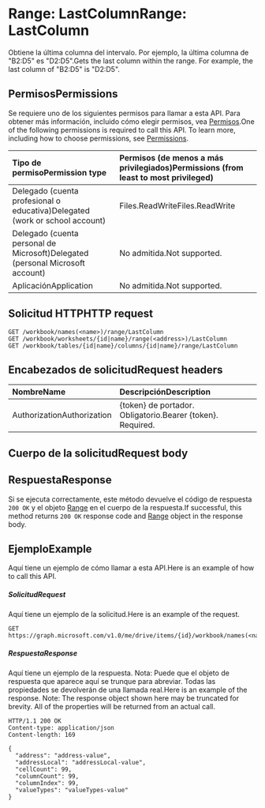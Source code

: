 # <a name="range-lastcolumn"></a><span data-ttu-id="91c6e-101">Range: LastColumn</span><span class="sxs-lookup"><span data-stu-id="91c6e-101">Range: LastColumn</span></span>

<span data-ttu-id="91c6e-p101">Obtiene la última columna del intervalo. Por ejemplo, la última columna de "B2:D5" es "D2:D5".</span><span class="sxs-lookup"><span data-stu-id="91c6e-p101">Gets the last column within the range. For example, the last column of "B2:D5" is "D2:D5".</span></span>
## <a name="permissions"></a><span data-ttu-id="91c6e-104">Permisos</span><span class="sxs-lookup"><span data-stu-id="91c6e-104">Permissions</span></span>
<span data-ttu-id="91c6e-p102">Se requiere uno de los siguientes permisos para llamar a esta API. Para obtener más información, incluido cómo elegir permisos, vea [Permisos](../../../concepts/permissions_reference.md).</span><span class="sxs-lookup"><span data-stu-id="91c6e-p102">One of the following permissions is required to call this API. To learn more, including how to choose permissions, see [Permissions](../../../concepts/permissions_reference.md).</span></span>

|<span data-ttu-id="91c6e-107">Tipo de permiso</span><span class="sxs-lookup"><span data-stu-id="91c6e-107">Permission type</span></span>      | <span data-ttu-id="91c6e-108">Permisos (de menos a más privilegiados)</span><span class="sxs-lookup"><span data-stu-id="91c6e-108">Permissions (from least to most privileged)</span></span>              |
|:--------------------|:---------------------------------------------------------|
|<span data-ttu-id="91c6e-109">Delegado (cuenta profesional o educativa)</span><span class="sxs-lookup"><span data-stu-id="91c6e-109">Delegated (work or school account)</span></span> | <span data-ttu-id="91c6e-110">Files.ReadWrite</span><span class="sxs-lookup"><span data-stu-id="91c6e-110">Files.ReadWrite</span></span>    |
|<span data-ttu-id="91c6e-111">Delegado (cuenta personal de Microsoft)</span><span class="sxs-lookup"><span data-stu-id="91c6e-111">Delegated (personal Microsoft account)</span></span> | <span data-ttu-id="91c6e-112">No admitida.</span><span class="sxs-lookup"><span data-stu-id="91c6e-112">Not supported.</span></span>    |
|<span data-ttu-id="91c6e-113">Aplicación</span><span class="sxs-lookup"><span data-stu-id="91c6e-113">Application</span></span> | <span data-ttu-id="91c6e-114">No admitida.</span><span class="sxs-lookup"><span data-stu-id="91c6e-114">Not supported.</span></span> |

## <a name="http-request"></a><span data-ttu-id="91c6e-115">Solicitud HTTP</span><span class="sxs-lookup"><span data-stu-id="91c6e-115">HTTP request</span></span>
<!-- { "blockType": "ignored" } -->
```http
GET /workbook/names(<name>)/range/LastColumn
GET /workbook/worksheets/{id|name}/range(<address>)/LastColumn
GET /workbook/tables/{id|name}/columns/{id|name}/range/LastColumn

```
## <a name="request-headers"></a><span data-ttu-id="91c6e-116">Encabezados de solicitud</span><span class="sxs-lookup"><span data-stu-id="91c6e-116">Request headers</span></span>
| <span data-ttu-id="91c6e-117">Nombre</span><span class="sxs-lookup"><span data-stu-id="91c6e-117">Name</span></span>       | <span data-ttu-id="91c6e-118">Descripción</span><span class="sxs-lookup"><span data-stu-id="91c6e-118">Description</span></span>|
|:---------------|:----------|
| <span data-ttu-id="91c6e-119">Authorization</span><span class="sxs-lookup"><span data-stu-id="91c6e-119">Authorization</span></span>  | <span data-ttu-id="91c6e-p103">{token} de portador. Obligatorio.</span><span class="sxs-lookup"><span data-stu-id="91c6e-p103">Bearer {token}. Required.</span></span> |

## <a name="request-body"></a><span data-ttu-id="91c6e-122">Cuerpo de la solicitud</span><span class="sxs-lookup"><span data-stu-id="91c6e-122">Request body</span></span>

## <a name="response"></a><span data-ttu-id="91c6e-123">Respuesta</span><span class="sxs-lookup"><span data-stu-id="91c6e-123">Response</span></span>

<span data-ttu-id="91c6e-124">Si se ejecuta correctamente, este método devuelve el código de respuesta `200 OK` y el objeto [Range](../resources/range.md) en el cuerpo de la respuesta.</span><span class="sxs-lookup"><span data-stu-id="91c6e-124">If successful, this method returns `200 OK` response code and [Range](../resources/range.md) object in the response body.</span></span>

## <a name="example"></a><span data-ttu-id="91c6e-125">Ejemplo</span><span class="sxs-lookup"><span data-stu-id="91c6e-125">Example</span></span>
<span data-ttu-id="91c6e-126">Aquí tiene un ejemplo de cómo llamar a esta API.</span><span class="sxs-lookup"><span data-stu-id="91c6e-126">Here is an example of how to call this API.</span></span>
##### <a name="request"></a><span data-ttu-id="91c6e-127">Solicitud</span><span class="sxs-lookup"><span data-stu-id="91c6e-127">Request</span></span>
<span data-ttu-id="91c6e-128">Aquí tiene un ejemplo de la solicitud.</span><span class="sxs-lookup"><span data-stu-id="91c6e-128">Here is an example of the request.</span></span>
<!-- {
  "blockType": "request",
  "name": "range_lastcolumn"
}-->
```http
GET https://graph.microsoft.com/v1.0/me/drive/items/{id}/workbook/names(<name>)/range/LastColumn
```

##### <a name="response"></a><span data-ttu-id="91c6e-129">Respuesta</span><span class="sxs-lookup"><span data-stu-id="91c6e-129">Response</span></span>
<span data-ttu-id="91c6e-p104">Aquí tiene un ejemplo de la respuesta. Nota: Puede que el objeto de respuesta que aparece aquí se trunque para abreviar. Todas las propiedades se devolverán de una llamada real.</span><span class="sxs-lookup"><span data-stu-id="91c6e-p104">Here is an example of the response. Note: The response object shown here may be truncated for brevity. All of the properties will be returned from an actual call.</span></span>
<!-- {
  "blockType": "response",
  "truncated": true,
  "@odata.type": "microsoft.graph.range"
} -->
```http
HTTP/1.1 200 OK
Content-type: application/json
Content-length: 169

{
  "address": "address-value",
  "addressLocal": "addressLocal-value",
  "cellCount": 99,
  "columnCount": 99,
  "columnIndex": 99,
  "valueTypes": "valueTypes-value"
}
```

<!-- uuid: 8fcb5dbc-d5aa-4681-8e31-b001d5168d79
2015-10-25 14:57:30 UTC -->
<!-- {
  "type": "#page.annotation",
  "description": "Range: LastColumn",
  "keywords": "",
  "section": "documentation",
  "tocPath": ""
}-->